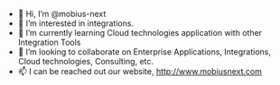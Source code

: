 - 👋 Hi, I’m @mobius-next
- 👀 I’m interested in integrations.
- 🌱 I’m currently learning Cloud technologies application with other Integration Tools
- 💞️ I’m looking to collaborate on Enterprise Applications, Integrations, Cloud technologies, Consulting, etc.
- 📫 I can be reached out our website, http://www.mobiusnext.com

<!---
mobius-next/mobius-next is a ✨ special ✨ repository because its `README.md` (this file) appears on your GitHub profile.
You can click the Preview link to take a look at your changes.
--->
